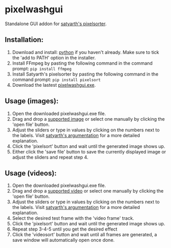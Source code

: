 # pixelwashgui
Standalone GUI addon for [satyarth's pixelsorter](https://github.com/satyarth/pixelsort/).

## Installation:

1) Download and install: [python](https://www.python.org/ftp/python/3.11.4/python-3.11.4-amd64.exe) if you haven't already. Make sure to tick the 'add to PATH' option in the installer.
2) Install FFmpeg by pasting the following command in the command prompt: `pip install ffmpeg`
3) Install Satyarth's pixelsorter by pasting the following command in the command prompt: `pip install pixelsort`
3) Download the lastest [pixelwashgui.exe](https://github.com/Delamox/pixelwashgui/releases).

## Usage (images):

1) Open the downloaded pixelwashgui.exe file.
2) Drag and drop a [supported image](https://github.com/Delamox/pixelwashgui/blob/master/imageextensions.md) or select one manually by clicking the 'open file' button.
3) Adjust the sliders or type in values by clicking on the numbers next to the labels. Visit [satyarth's argumentation](https://github.com/satyarth/pixelsort/#parameters) for a more detailed explanation.
4) Click the 'pixelsort' button and wait until the generated image shows up.
5) Either click the 'save file' button to save the currently displayed image or adjust the sliders and repeat step 4.

## Usage (videos):

1) Open the downloaded pixelwashgui.exe file.
2) Drag and drop a [supported video](https://github.com/Delamox/pixelwashgui/blob/master/videoextensions.md) or select one manually by clicking the 'open file' button.
3) Adjust the sliders or type in values by clicking on the numbers next to the labels. Visit [satyarth's argumentation](https://github.com/satyarth/pixelsort/#parameters) for a more detailed explanation.
4) Select the desired test frame with the 'video frame' track.
5) Click the 'pixelsort' button and wait until the generated image shows up.
6) Repeat step 3-4-5 until you get the desired effect
7) Click the 'videosort' button and wait until all frames are generated, a save window will automatically open once done.
